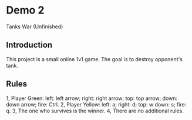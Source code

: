 # Demo 2

Tanks War (Unfinished)

## Introduction

This project is a small online 1v1 game. The goal is to destroy opponent's tank.

## Rules

1, Player Green: left: left arrow; right: right arrow; top: 
				 top arrow; down: down arrow; fire: Ctrl.
2, Player Yellow: left: a; right: d; top: w
				  down: s; fire: q.
3, The one who survives is the winner.
4, There are no additional rules.